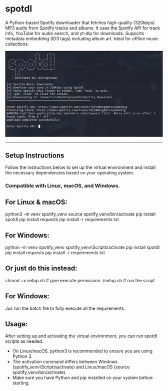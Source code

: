 # spotdl

A Python-based Spotify downloader that fetches high-quality (320kbps) MP3 audio from Spotify tracks and albums. It uses the Spotify API for track info, YouTube for audio search, and yt-dlp for downloads. Supports metadata embedding (ID3 tags) including album art. Ideal for offline music collections.

![Project Screenshot](img.png)

---

## Setup Instructions

Follow the instructions below to set up the virtual environment and install the necessary dependencies based on your operating system.

### Compatible with **Linux**, **macOS**, and **Windows**.

## For Linux & macOS:
python3 -m venv spotify_venv
source spotify_venv/bin/activate
pip install spotdl
pip install requests
pip install -r requirements.txt

## For Windows: 
python -m venv spotify_venv
spotify_venv\Scripts\activate
pip install spotdl
pip install requests
pip install -r requirements.txt

## Or just do this instead:
chmod +x setup.sh   # give execute permission
./setup.sh          # run the script

## For Windows:
Jus run the batch file to fully execute all the requirements.

## Usage:
After setting up and activating the virtual environment, you can run spotdl scripts as needed.
- On Linux/macOS, python3 is recommended to ensure you are using Python 3.
- The activation command differs between Windows (spotify_venv\Scripts\activate) and Linux/macOS (source spotify_venv/bin/activate).
- Make sure you have Python and pip installed on your system before starting.
